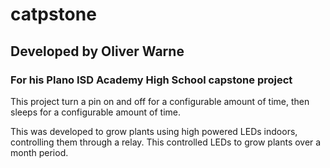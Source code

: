 # catpstone
## Developed by Oliver Warne
### For his Plano ISD Academy High School capstone project

This project turn a pin on and off for a configurable amount of time, then sleeps for a configurable amount of time.


This was developed to grow plants using high powered LEDs indoors, controlling them through a relay. This controlled LEDs to grow plants over a month period.
